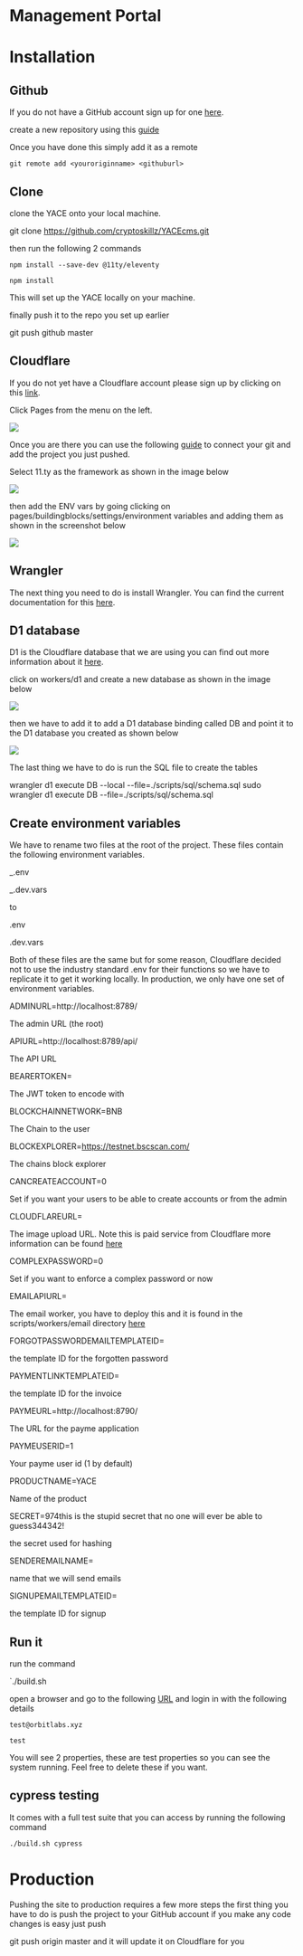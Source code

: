 # Management Portal

# Installation


## Github

If you do not have a GitHub account sign up for one [here](https://github.com/).

create a new repository using this [guide](https://docs.github.com/en/get-started/quickstart/create-a-repo)

Once you have done this simply add it as a remote

`git remote add <youroriginname> <githuburl>`


## Clone

clone the YACE onto your local machine.

git clone  https://github.com/cryptoskillz/YACEcms.git

then run  the following 2 commands

`npm install --save-dev @11ty/eleventy`

`npm install `

This will set up the YACE locally on your machine.

finally push it to the repo you set up earlier

git push github master


## Cloudflare

If you do not yet have a Cloudflare account please sign up by clicking on this [link](https://dash.cloudflare.com/sign-up?lang=en-US).


Click Pages from the menu on the left. 

![](https://imagedelivery.net/9dYZtR12J2uzlEZe4Joa5w/5c590986-f70c-46d5-7540-46cd284f0d00/public)

Once you are there you can use the following [guide](https://developers.cloudflare.com/pages/get-started/) to connect your git and add the project you just pushed.

Select 11.ty as the framework as shown in the image below

![](https://imagedelivery.net/9dYZtR12J2uzlEZe4Joa5w/77ae9dc2-d46a-4eb6-0480-85be2803b900/public)

then add the ENV vars by going clicking on pages/buildingblocks/settings/environment variables and adding them as shown in the screenshot below

![](https://imagedelivery.net/9dYZtR12J2uzlEZe4Joa5w/ebd4fd7d-6c9b-45ce-e993-63d7ec6c6600/public)



## Wrangler

The next thing you need to do is install Wrangler.  You can find the current documentation for this [here](https://developers.cloudflare.com/workers/wrangler/install-and-update/).

## D1 database
D1 is the Cloudflare database that we are using you can find out more information about it [here](https://developers.cloudflare.com/d1/).


click on workers/d1 and create a new database as shown in the image below

![](https://imagedelivery.net/9dYZtR12J2uzlEZe4Joa5w/4eec15e1-0c5c-4675-5d51-f2b384180c00/public)

then we have to add it to add a D1 database binding called DB and point it to the D1 database you created as shown below 

![](https://imagedelivery.net/9dYZtR12J2uzlEZe4Joa5w/62dc6c22-bddd-402b-8144-53e491a38c00/public)

The last thing we have to do is run the SQL file to create the tables

wrangler d1 execute DB --local  --file=./scripts/sql/schema.sql
sudo wrangler d1 execute DB --file=./scripts/sql/schema.sql



## Create environment variables 

We have to rename two files at the root of the project. These files contain the following environment variables.


_.env

_.dev.vars

to 

.env

.dev.vars

Both of these files are the same but for some reason, Cloudflare decided not to use the industry standard .env for their functions so we have to replicate it to get it working locally.  In production, we only have one set of environment variables.

ADMINURL=http://localhost:8789/

The admin URL (the root)

APIURL=http://localhost:8789/api/

The API URL

BEARERTOKEN=

The JWT token to encode with

BLOCKCHAINNETWORK=BNB

The Chain to the user

BLOCKEXPLORER=https://testnet.bscscan.com/

The chains block explorer

CANCREATEACCOUNT=0

Set if you want your users to be able to create accounts or from the admin

CLOUDFLAREURL=

The image upload URL.  Note this is paid service from Cloudflare more information can be found [here](https://www.cloudflare.com/products/cloudflare-images/) 

COMPLEXPASSWORD=0

Set if you want to enforce a complex password or now


EMAILAPIURL=

The email worker, you have to deploy this and it is found in the scripts/workers/email directory [here](https://github.com/OrbitLabsDAO/buildingblocksreporting/tree/master/scripts/workers/email)


FORGOTPASSWORDEMAILTEMPLATEID=

the template ID for the forgotten password


PAYMENTLINKTEMPLATEID=

the template ID for the invoice

PAYMEURL=http://localhost:8790/

The URL for the payme application

PAYMEUSERID=1

Your payme user id (1 by default)

PRODUCTNAME=YACE

Name of the product


SECRET=974this is the stupid secret that no one will ever be able to guess344342!

the secret used for hashing

SENDEREMAILNAME=

name that we will send emails 

SIGNUPEMAILTEMPLATEID=

the template ID for signup

## Run it

run the command

`./build.sh

open a browser and go to the following [URL](http://localhost:8789/) and login in with the following details

`test@orbitlabs.xyz`

`test`

You will see 2 properties, these are test properties so you can see the system running. Feel free to delete these if you want.

## cypress testing

It comes with a full test suite that you can access by running the following command 

`./build.sh cypress`


# Production

Pushing the site to production requires a few more steps the first thing you have to do is push the project to your GitHub account if you make any code changes is easy just push 

git push origin master and it will update it on Cloudflare for you 











